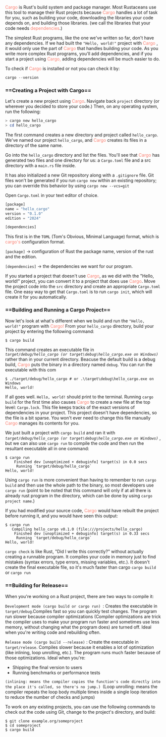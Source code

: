 <span style="color:rgb(250, 128, 114)">Cargo</span> is Rust's build system and package manager. Most Rustaceans use this tool to manage their Rust projects because <span style="color:rgb(250, 128, 114)">Cargo</span> handles a lot of task for you, such as building your code, downloading the libraries your code depends on, and building those libraries. (we call the libraries that your code needs <span style="color:rgb(250, 128, 114)">dependencies</span>.)

The simplest Rust programs, like the one we've written so far, don't have any dependencies. If we had built the `"Hello, world!"` project with<span style="color:rgb(250, 128, 114)"> Cargo</span> , it would only use the part of <span style="color:rgb(250, 128, 114)">Cargo </span>that handles building your code. As you write more complex Rust programs, you'll add dependencies, and if you start a project using <span style="color:rgb(250, 128, 114)">Cargo,</span> adding dependencies will be much easier to do.

To check if <span style="color:rgb(250, 128, 114)">Cargo</span> is installed or not you can check it by:

```powershell
cargo --version
```

### ==Creating a Project with Cargo==

Let's create a new project using <span style="color:rgb(250, 128, 114)">Cargo</span>. Navigate back `project` directory (or wherever you decided to store your code.) Then, on any operating system, run the following:

```powershell
> cargo new hello_cargo
> cd hello_cargo
```

The first command creates a new directory and project called `hello_cargo`. We've named our project `hello_cargo`, and <span style="color:rgb(250, 128, 114)">Cargo</span> creates its files in a directory of the same name. 

Go into the `hello_cargo` directory and list the files. You'll see that <span style="color:rgb(250, 128, 114)">Cargo </span>has generated two files and one directory for us: a `Cargo.toml` file and a src directory with a `main.rs` file inside.

It has also initialized a new Git repository along with a `.gitignore` file. Git files won't be generated if you run `cargo new` within an existing repository; you can override this behavior by using `cargo new --vcs=git`

Open `Cargo.toml` in your  text editor of choice. 

```rust
[package]
name = "hello_cargo"
version = "0.1.0"
edition = "2024"

[dependencies]
```

This first is in the `TOML` (Tom's Obvious, Minimal Language) format, which is <span style="color:rgb(250, 128, 114)">cargo's </span>configuration format.

`[package]` -> configuration of Rust the package name, version of the rust and the edition.

`[dependencies]` -> the dependencies we want for our program.

If you started a project that doesn't use <span style="color:rgb(250, 128, 114)">Cargo</span>, as we did with the "Hello, world!" project, you can convert it to a project that does use<span style="color:rgb(250, 128, 114)"> Cargo</span>. Move the project code into the `src` directory and create an appropriate `Cargo.toml` file. One easy way to get that `Cargo.toml` is to run `cargo init`, which will create it for you automatically.

### ==Building and Running a Cargo Project== 

Now let's look at what's different when we build and run the `"Hello, world!"` program with <span style="color:rgb(250, 128, 114)">Cargo!</span> From your `hello_cargo` directory,  build your project by entering the following command:

```bash
$ cargo build
```

This command creates an executable file in *`target/debug/hello_cargo (or target\debug\hello_cargo.exe on Windows)`* rather than in your current directory. Beacuse the default build is a debug build, <span style="color:rgb(250, 128, 114)">Cargo</span> puts the binary in a directory named `debug`. You can run the executable with this com

```
$ ./target/debug/hello_cargo # or .\target\debug\hello_cargo.exe on Windows
Hello, world!
```

If all goes well. `Hello, world!` should print to the terminal. Running `cargo build` for the first time also causes <span style="color:rgb(250, 128, 114)">Cargo</span> to create a new file at the top level: `Cargo.lock`. This file keeps tracks of the exact versions of dependencies in your project. This project doesn't have dependencies, so the file is a bit sparse. You won't ever need to change this file manually <span style="color:rgb(250, 128, 114)">Cargo</span> manages its contents for you.

We just built a project with `cargo build` and ran it with *`target/debug/hello_cargo (or target\debug\hello_cargo.exe on Windows)`* , but we can also use `cargo run` to compile the code and then run the resultant executable all in one command:

```
$ cargo run
    Finished dev [unoptimized + debuginfo] target(s) in 0.0 secs
     Running `target/debug/hello_cargo`
Hello, world!
```

Using `cargo run` is more convenient than having to remember to run `cargo build` and then use the whole path to the binary, so most developers use `cargo run`  (point to be noted that this command will only if at all there is already rust program in the directory, which can be done by using `cargo project name`.)

If you had modified your source code, <span style="color:rgb(250, 128, 114)">Cargo</span> would have rebuilt the project before running it, and you would have seen this output:

```
$ cargo run
   Compiling hello_cargo v0.1.0 (file:///projects/hello_cargo)
    Finished dev [unoptimized + debuginfo] target(s) in 0.33 secs
     Running `target/debug/hello_cargo`
Hello, world!
```

`cargo check` is like Rust, "Did I write this correctly?" without actually creating a runnable program. It compiles your code in memory just to find mistakes (syntax errors, type errors, missing variables, etc.). It doesn't create the final executable file, so it's much faster than cargo `cargo build` or `cargo run`

### ==Building for Release==

When you're working on a Rust project, there are two ways to compile it:

`Development mode (cargo build or cargo run) `:  Creates the executable in `target/debug`.Compiles fast so you can quickly test changes. The program run slower because compiler optimizations (Compiler optimizations are trick the compiler uses to make your program run faster and sometimes use less memory, without changing what the program does) are turned off. Ideal when you're writing code and rebuilding often.

`Release mode (cargo build --release)` : Create the executable in `target/release`. Compiles slower because it enables a lot of optimization (like inlining, loop unrolling, etc.). The program runs much faster because of those optimizations. Ideal when you're:
-  Shipping the final version to users
-  Running benchmarks or performance tests

`(inlining: means the compiler copies the function's code directly into the place it's called, so there's no jump.)
`(Loop unrolling: means the compiler repeats the loop body multiple times inside a single loop iteration to reduce the number of checks and jumps)

To work on any existing projects, you can use the following commands to check out the code using Git, change to the project's directory, and build:

``` shell
$ git clone example.org/someproject
$ cd someproject
$ cargo build
```
